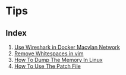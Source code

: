 <link rel="stylesheet" type="text/css" media="all" href="https://shlomo90.github.io/homepage.css" />

# Tips


## Index

1. [Use Wireshark in Docker Macvlan Network](use_wireshark_in_docker.md)
2. [Remove Whitespaces in vim](remove_whitespaces_vim.md)
3. [How To Dump The Memory In Linux](how_to_dump_memory.md)
4. [How To Use The Patch File](how_to_use_patch.md)
